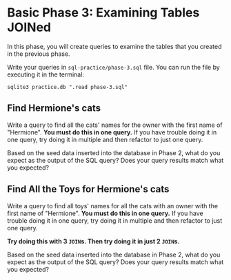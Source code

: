 # Basic Phase 3: Examining Tables JOINed

In this phase, you will create queries to examine the tables that you created
in the previous phase.

Write your queries in `sql-practice/phase-3.sql` file. You can run the file by
executing it in the terminal:

```shell
sqlite3 practice.db ".read phase-3.sql"
```

## Find Hermione's cats

Write a query to find all the cats' names for the owner with the first name of
"Hermione". **You must do this in one query.** If you have trouble doing it in
one query, try doing it in multiple and then refactor to just one query.

Based on the seed data inserted into the database in Phase 2, what do you expect
as the output of the SQL query? Does your query results match what you expected?

## Find All the Toys for Hermione's cats

Write a query to find all toys' names for all the cats with an owner with the
first name of "Hermione". **You must do this in one query.** If you have trouble
doing it in one query, try doing it in multiple and then refactor to just one
query.

**Try doing this with 3 `JOIN`s. Then try doing it in just 2 `JOIN`s.**

Based on the seed data inserted into the database in Phase 2, what do you expect
as the output of the SQL query? Does your query results match what you expected?